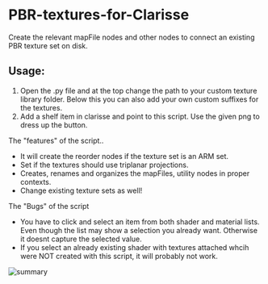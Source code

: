 # PBR-textures-for-Clarisse
Create the relevant mapFile nodes and other nodes to connect an existing PBR texture set on disk.

## Usage:
1. Open the .py file and at the top change the path to your custom texture library folder. Below this you can also add your own custom suffixes for the textures.
2. Add a shelf item in clarisse and point to this script. Use the given png to dress up the button.

The "features" of the script..

- It will create the reorder nodes if the texture set is an ARM set.
- Set if the textures should use triplanar projections.
- Creates, renames and organizes the mapFiles, utility nodes in proper contexts.
- Change existing texture sets as well!

The "Bugs" of the script

- You have to click and select an item from both shader and material lists. Even though the list may show a selection you already want. Otherwise it doesnt capture the selected value.
- If you select an already existing shader with textures attached whcih were NOT created with this script, it will probably not work. 

![summary](https://i.ibb.co/qNmHzZ5/PBR-Texture-set-help.jpg)
